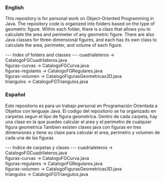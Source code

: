 ### English
This repository is for personal work on Object-Oriented Programming in Java.
The repository code is organized into folders based on the type of geometric figure. Within each folder, there is a class that allows you to calculate the area and perimeter of any geometric figure.
There are also Java classes for three-dimensional figures, and each has its own class to calculate the area, perimeter, and volume of each figure.

--- Index of folders and classes ---
cuadrialeteros -> CatalogoFGCuadrilateros.java <br>
figuras-curvas -> CatalogoFGCurva.java <br>
figuras-regulares -> CatalogoFGRegulares.java <br>
figuras-volumen -> CatalogoFigurasGeometricas3D.java <br>
triangulos -> CatalogoFGTriangulos.java <br>

### Español
Este repositorio es para un trabajo personal en Programación Orientada a Objetos con lenguaje Java. 
El codigo del repositorio se ha organizado en carpetas segun el tipo de figura geometrica. Dentro de cada carpeta, hay una clase en la que puedes calcular el area y el perimetro de cualquier figura geometrica
Tambien existen clases java con figuras en tres dimensiones y tiene su clase para calcular el area, perimetro y volumen de cada una de las figuras

--- Indice de carpetas y clases ---
cuadrialeteros -> CatalogoFGCuadrilateros.java <br>
figuras-curvas -> CatalogoFGCurva.java <br>
figuras-regulares -> CatalogoFGRegulares.java <br>
figuras-volumen -> CatalogoFigurasGeometricas3D.java <br>
triangulos -> CatalogoFGTriangulos.java <br>
